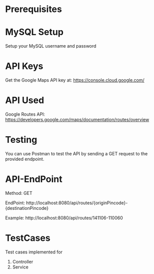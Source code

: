 # Prerequisites

# MySQL Setup
Setup your MySQL username and password

# API Keys
Get the Google Maps API key at: https://console.cloud.google.com/

# API Used
Google Routes API: https://developers.google.com/maps/documentation/routes/overview

# Testing
You can use Postman to test the API by sending a GET request to the provided endpoint.

# API-EndPoint


Method: GET


EndPoint: http://localhost:8080/api/routes/{originPincode}-{destinationPincode}


Example: http://localhost:8080/api/routes/141106-110060

# TestCases
Test cases implemented for
1. Controller
2. Service



